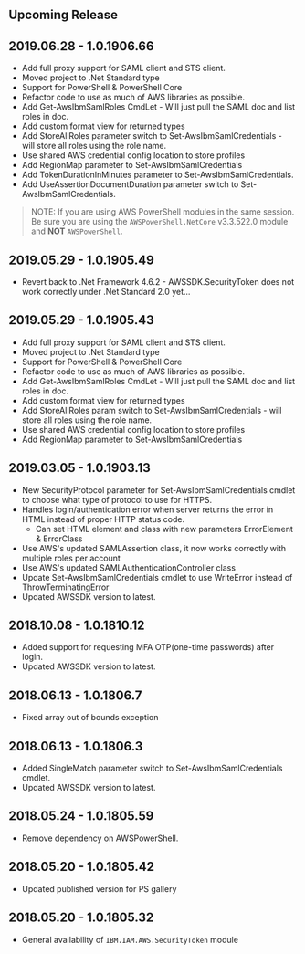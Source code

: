 <!--
    Please leave this section at the top of the change log.

    Changes for the upcoming release should go under the section titled "Upcoming Release", and should adhere to the following format:

    ## Upcoming Release
    * Overview of change #1
        - Additional information about change #1
    * Overview of change #2
        - Additional information about change #4
        - Additional information about change #2
    * Overview of change #3
    * Overview of change #4
        - Additional information about change #4

    ## YYYY.MM.DD - Version X.Y.Z (Previous Release)
    * Overview of change #1
        - Additional information about change #1
-->
## Upcoming Release

## 2019.06.28 - 1.0.1906.66
* Add full proxy support for SAML client and STS client.
* Moved project to .Net Standard type
* Support for PowerShell & PowerShell Core
* Refactor code to use as much of AWS libraries as possible.
* Add Get-AwsIbmSamlRoles CmdLet - Will just pull the SAML doc and list roles in doc.
* Add custom format view for returned types
* Add StoreAllRoles parameter switch to Set-AwsIbmSamlCredentials - will store all roles using the role name.
* Use shared AWS credential config location to store profiles
* Add RegionMap parameter to Set-AwsIbmSamlCredentials
* Add TokenDurationInMinutes parameter to Set-AwsIbmSamlCredentials.
* Add UseAssertionDocumentDuration parameter switch to Set-AwsIbmSamlCredentials.

> NOTE: If you are using AWS PowerShell modules in the same session. Be sure you are using the `AWSPowerShell.NetCore` v3.3.522.0 module and **NOT** `AWSPowerShell`.

## 2019.05.29 - 1.0.1905.49
* Revert back to .Net Framework 4.6.2 - AWSSDK.SecurityToken does not work correctly under .Net Standard 2.0 yet...

## 2019.05.29 - 1.0.1905.43
* Add full proxy support for SAML client and STS client.
* Moved project to .Net Standard type
* Support for PowerShell & PowerShell Core
* Refactor code to use as much of AWS libraries as possible.
* Add Get-AwsIbmSamlRoles CmdLet - Will just pull the SAML doc and list roles in doc.
* Add custom format view for returned types
* Add StoreAllRoles param switch to Set-AwsIbmSamlCredentials - will store all roles using the role name.
* Use shared AWS credential config location to store profiles
* Add RegionMap parameter to Set-AwsIbmSamlCredentials

## 2019.03.05 - 1.0.1903.13
* New SecurityProtocol parameter for Set-AwsIbmSamlCredentials cmdlet to choose what type of protocol to use for HTTPS.
* Handles login/authentication error when server returns the error in HTML instead of proper HTTP status code.
  * Can set HTML element and class with new parameters ErrorElement & ErrorClass
* Use AWS's updated SAMLAssertion class, it now works correctly with multiple roles per account
* Use AWS's updated SAMLAuthenticationController class
* Update Set-AwsIbmSamlCredentials cmdlet to use WriteError instead of ThrowTerminatingError
* Updated AWSSDK version to latest.

## 2018.10.08 - 1.0.1810.12
* Added support for requesting MFA OTP(one-time passwords) after login.
* Updated AWSSDK version to latest.

## 2018.06.13 - 1.0.1806.7
* Fixed array out of bounds exception

## 2018.06.13 - 1.0.1806.3
* Added SingleMatch parameter switch to Set-AwsIbmSamlCredentials cmdlet.
* Updated AWSSDK version to latest.

## 2018.05.24 - 1.0.1805.59
* Remove dependency on AWSPowerShell.

## 2018.05.20 - 1.0.1805.42
* Updated published version for PS gallery

## 2018.05.20 - 1.0.1805.32
* General availability of `IBM.IAM.AWS.SecurityToken` module
